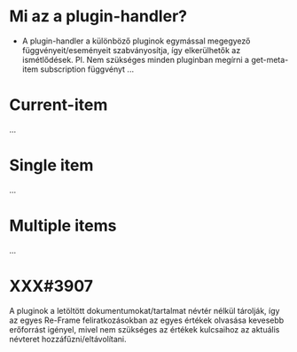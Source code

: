 
# Mi az a plugin-handler?
- A plugin-handler a különböző pluginok egymással megegyező függvényeit/eseményeit szabványosítja,
  így elkerülhetők az ismétlődések.
  Pl. Nem szükséges minden pluginban megírni a get-meta-item subscription függvényt ...



# Current-item
...



# Single item
...



# Multiple items
...


# XXX#3907
  A pluginok a letöltött dokumentumokat/tartalmat névtér nélkül tárolják,
  így az egyes Re-Frame feliratkozásokban az egyes értékek olvasása kevesebb
  erőforrást igényel, mivel nem szükséges az értékek kulcsaihoz az aktuális
  névteret hozzáfűzni/eltávolítani.
